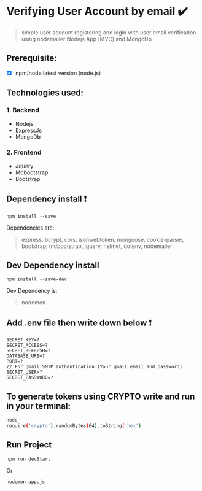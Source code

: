 # Verifying User Account by email :heavy_check_mark:
> simple user account registering and login with user email verification using nodemailer
> Nodejs App (MVC) and MongoDb

## Prerequisite:
- [x] npm/node latest version (node.js)

## Technologies used:
### 1. Backend
- Nodejs
- ExpressJs
- MongoDb

### 2. Frontend
- Jquery
- Mdbootstrap
- Bootstrap

## Dependency install :heavy_exclamation_mark:
```
npm install --save
```
Dependencies are:
> express, bcrypt, cors, jsonwebtoken, mongoose, cookie-parser, bootstrap, mdbootstrap, jquery, helmet, dotenv, nodemailer

## Dev Dependency install
```
npm install --save-dev
```
Dev Dependency is:
> nodemon

## Add .env file then write down below :heavy_exclamation_mark:
```
SECRET_KEY=?
SECRET_ACCESS=?
SECRET_REFRESH=?
DATABASE_URI=?
PORT=?
// For gmail SMTP authentication (Your gmail email and password)
SECRET_USER=?
SECRET_PASSWORD=?
```

## To generate tokens using CRYPTO write and run in your terminal:
```bash
node
require('crypto').randomBytes(64).toString('hex')
```

## Run Project
```
npm run devStart
```
Or
```
nodemon app.js
```

